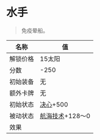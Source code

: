 # 水手  
> 免疫晕船。  
  
名称  |  值  
----  |  ----  
解锁价格  |  15太阳  
分数  |  -250  
初始装备  |  无  
额外卡牌  |  无  
初始状态  |  [决心](Determination.md)+500  
被动状态  |  [航海技术](SeaSicknessResistance.md)+128～0  
效果  |    

